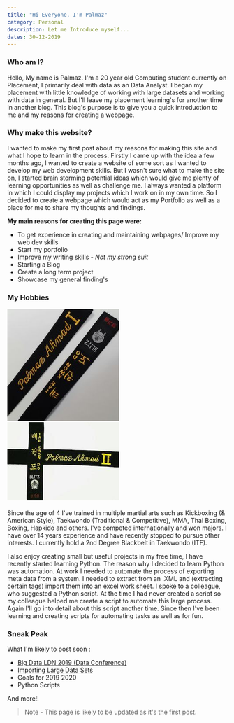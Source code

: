 ```yaml
---
title: "Hi Everyone, I'm Palmaz" 
category: Personal
description: Let me Introduce myself...
dates: 30-12-2019
---
```

### Who am I? ###

Hello, My name is Palmaz. I'm a 20 year old Computing student currently on Placement, I primarily deal with data as an Data Analyst. I began my placement with little knowledge of working with large datasets and working with data in general. But I'll leave my placement learning's for another time in another blog. This blog's purpose is to give you a quick introduction to me and my reasons for creating a webpage.

### Why make this website? ###
I wanted to make my first post about my reasons for making this site and what I hope to learn in the process. Firstly I came up with the idea a few months ago, I wanted to create a website of some sort as I wanted to develop my web development skills. But I wasn't sure what to make the site on, I started brain storming potential ideas which would give me plenty of learning opportunities as well as challenge me. I always wanted a platform in which I could display my projects which I work on in my own time. So I decided to create a webpage which would act as my Portfolio as well as a place for me to share my thoughts and findings.


**My main reasons for creating this page were:**
- To get experience in creating and maintaining webpages/ Improve my web dev skills
- Start my portfolio
- Improve my writing skills - *Not my strong suit* 
- Starting a Blog 
- Create a long term project
- Showcase my general finding's

### My Hobbies ### 
 ![1stdegree](/img/1stblackbelt.jpg)  ![Blackbelt](/img/blackbelt.jpg)  
<br>
Since the age of 4 I've trained in multiple martial arts such as Kickboxing (& American Style), Taekwondo (Traditional & Competitive), MMA, Thai Boxing, Boxing, Hapkido and others. I've competed internationally and won majors. I have over 14 years experience and have recently stopped to pursue other interests. I currently hold a 2nd Degree Blackbelt in Taekwondo (ITF). 

I also enjoy creating small but useful projects in my free time, I have recently started learning Python. The reason why I decided to learn Python was automation. At work I needed to automate the process of exporting meta data from a system. I needed to extract from an .XML and (extracting certain tags) import them into an excel work sheet. I spoke to a colleague, who suggested a Python script. At the time I had never created a script so my colleague helped me create a script to automate this large process. Again I'll go into detail about this script another time. Since then I've been learning and creating scripts for automating tasks as well as for fun.

### Sneak Peak ### 
What I'm likely to post soon : 
* [Big Data LDN 2019 (Data Conference)](https://www.palmazahmad.com/tech/BigDataLDN/) 
* [Importing Large Data Sets](https://www.palmazahmad.com/tech/Large-Data-Sets/) 
* Goals for ~~2019~~ 2020
* Python Scripts

And more!! 
<br>

>Note - This page is likely to be updated as it's the first post.


